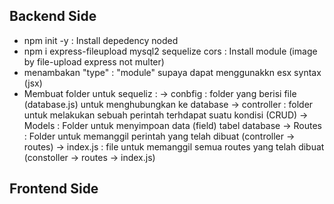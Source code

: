## Backend Side

-   npm init -y     : Install depedency noded
-   npm i express-fileupload mysql2 sequelize cors : Install module (image by file-upload express not multer)
-   menambakan "type" : "module" supaya dapat menggunakkn esx syntax (jsx) 
-   Membuat folder untuk sequeliz :
            -> conbfig : folder yang berisi file (database.js) untuk menghubungkan ke database
            -> controller : folder untuk melakukan sebuah perintah terhdapat suatu kondisi (CRUD)
            -> Models : Folder untuk menyimpoan data (field) tabel database
            -> Routes : Folder untuk memanggil perintah yang telah dibuat (controller -> routes)
            -> index.js : file untuk memanggil semua routes yang telah dibuat (constoller -> routes -> index.js)

## Frontend Side

